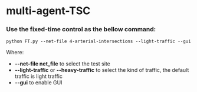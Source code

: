 # multi-agent-TSC
<h3>Use the fixed-time control as the bellow command:</h3>
<code>python FT.py --net-file 4-arterial-intersections --light-traffic --gui</code>

Where:
- **--net-file net_file** to select the test site
- **--light-traffic** or **--heavy-traffic** to select the kind of traffic, the default traffic is light traffic
- **--gui** to enable GUI
